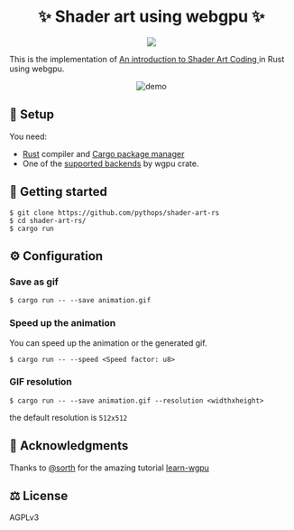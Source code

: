 <div align="center">
<h1 align="center">
    <h1>✨ Shader art using webgpu  ✨</h1>
    <img src="https://github.com/pythops/shader-art-rs/assets/57548585/cbfbc6a4-1bd6-443d-b61d-0a9f3d72b561"/>
</div>

This is the implementation of [An introduction to Shader Art Coding ](https://www.youtube.com/watch?v=f4s1h2YETNY) in Rust using webgpu.

<p align="center">
  <img src="assets/demo.gif" alt="demo" />
</p>

## 🔌 Setup

You need:

- [Rust](https://www.rust-lang.org/) compiler and [Cargo package manager](https://doc.rust-lang.org/cargo/)
- One of the [supported backends](https://github.com/gfx-rs/wgpu#supported-platforms) by wgpu crate.

## 🚀 Getting started

```
$ git clone https://github.com/pythops/shader-art-rs
$ cd shader-art-rs/
$ cargo run
```

## ⚙️ Configuration

### Save as gif

```
$ cargo run -- --save animation.gif
```

### Speed up the animation

You can speed up the animation or the generated gif.

```
$ cargo run -- --speed <Speed factor: u8>
```

### GIF resolution

```
$ cargo run -- --save animation.gif --resolution <widthxheight>
```

the default resolution is `512x512`

## 🙏 Acknowledgments

Thanks to [@sorth](https://github.com/sotrh) for the amazing tutorial [learn-wgpu](https://github.com/sotrh/learn-wgpu)

## ⚖️ License

AGPLv3
